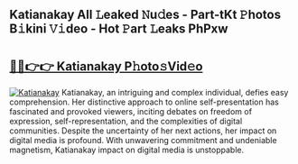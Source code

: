 ## Katianakay All 𝙻eaked 𝙽u𝚍es - Part-tKt 𝙿hotos B𝚒kini 𝚅𝚒deo - Hot 𝙿art 𝙻eaks PhPxw

# <h2><a href="http://ld6vhf.urlbe.top/?page=Katianakay">🔗🔗👉👉 Katianakay P𝚑oto𝚜Vid𝚎o</a></h2>

[![Katianakay](https://i.imgur.com/eBuTRDB.gif)](http://ld6vhf.urlbe.top/?page=Katianakay)
Katianakay, an intriguing and complex individual, defies easy comprehension. Her distinctive approach to online self-presentation has fascinated and provoked viewers, inciting debates on freedom of expression, self-representation, and the complexities of digital communities. Despite the uncertainty of her next actions, her impact on digital media is profound. With unwavering commitment and undeniable magnetism, Katianakay impact on digital media is unstoppable.
